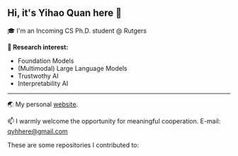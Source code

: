 ## Hi, it's Yihao Quan here 👋
🎓 I'm an Incoming CS Ph.D. student @ Rutgers

**🧠 Research interest:**
- Foundation Models
- (Multimodal) Large Language Models
- Trustwothy AI
- Interpretability AI
---
🌏 My personal [website](https://itsqyh.github.io/).

📫 I warmly welcome the opportunity for meaningful cooperation. E-mail: qyhhere@gmail.com

These are some repositories I contributed to:


<!--
**itsqyh/itsqyh** is a ✨ _special_ ✨ repository because its `README.md` (this file) appears on your GitHub profile.

Here are some ideas to get you started:

- 🔭 I’m currently working on ...
- 🌱 I’m currently learning ...
- 👯 I’m looking to collaborate on ...
- 🤔 I’m looking for help with ...
- 💬 Ask me about ...
- 📫 How to reach me: ...
- 😄 Pronouns: ...
- ⚡ Fun fact: ...
-->
